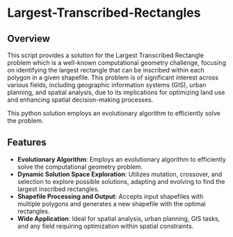 # Largest-Transcribed-Rectangles


## Overview
This script provides a solution for the Largest Transcribed Rectangle problem which is a well-known computational geometry challenge, focusing on identifying the largest rectangle that can be inscribed within each polygon in a given shapefile. This problem is of significant interest across various fields, including geographic information systems (GIS), urban planning, and spatial analysis, due to its implications for optimizing land use and enhancing spatial decision-making processes.

This python solution employs an evolutionary algorithm to efficiently solve the problem.

## Features
- **Evolutionary Algorithm**: Employs an evolutionary algorithm to efficiently solve the computational geometry problem.
- **Dynamic Solution Space Exploration**: Utilizes mutation, crossover, and selection to explore possible solutions, adapting and evolving to find the largest inscribed rectangles.
- **Shapefile Processing and Output**: Accepts input shapefiles with multiple polygons and generates a new shapefile with the optimal rectangles.
- **Wide Application**: Ideal for spatial analysis, urban planning, GIS tasks, and any field requiring optimization within spatial constraints.
